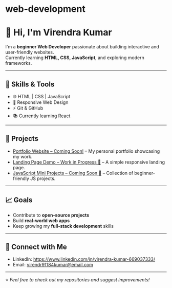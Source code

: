 # web-development
# 👋 Hi, I'm Virendra Kumar  

I'm a **beginner Web Developer** passionate about building interactive and user-friendly websites.  
Currently learning **HTML, CSS, JavaScript**, and exploring modern frameworks.  

---

## 🔧 Skills & Tools  
- 🌐 HTML | CSS | JavaScript  
- 🎨 Responsive Web Design  
- ⚡ Git & GitHub  
- 📚 Currently learning React  

---

## 📂 Projects  
- [Portfolio Website – Coming Soon!](#) – My personal portfolio showcasing my work.  
- [Landing Page Demo – Work in Progress 🚧](#) – A simple responsive landing page.  
- [JavaScript Mini Projects – Coming Soon 🚀](#) – Collection of beginner-friendly JS projects.  

---

## 📈 Goals  
- Contribute to **open-source projects**  
- Build **real-world web apps**  
- Keep growing my **full-stack development** skills  

---

## 🤝 Connect with Me  
- LinkedIn: https://www.linkedin.com/in/virendra-kumar-669037333/ 
- Email: virendr91184kumar@email.com  

---

⭐️ *Feel free to check out my repositories and suggest improvements!*  
